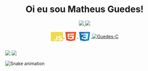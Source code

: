 <h1 align="center">Oi eu sou Matheus Guedes!</h1>

<div align="center">
  <a href="https://github.com/MatheusGattiGuedes">
  <img height="180em" src="https://github-readme-stats.vercel.app/api?username=MatheusGattiGuedes&show_icons=true&theme=tokyonight&include_all_commits=true&count_private=true"/>
  <img height="180em" src="https://github-readme-stats.vercel.app/api/top-langs/?username=MatheusGattiGuedes&layout=compact&langs_count=7&theme=tokyonight"/>
    
</div>
<div align="center"><br>
  <img align="center" alt="Guedes-Js" height="30" width="40" src="https://raw.githubusercontent.com/devicons/devicon/master/icons/javascript/javascript-plain.svg">
  <img align="center" alt="Guedes-HTML" height="30" width="40" src="https://raw.githubusercontent.com/devicons/devicon/master/icons/html5/html5-original.svg">
  <img align="center" alt="Guedes-CSS" height="30" width="40" src="https://raw.githubusercontent.com/devicons/devicon/master/icons/css3/css3-original.svg">
  <img align="center" alt="Guedes-C" height="30" width="40" src="https://cdn.jsdelivr.net/gh/devicons/devicon/icons/c/c-original.svg">
</div>
  
##
  
<div> 
  <a href = "mailto:matheusgattiguedes@gmail.com"><img src="https://img.shields.io/badge/-Gmail-%23333?style=for-the-badge&logo=gmail&logoColor=red" target="_blank"></a>
  <a href="https://www.linkedin.com/in/matheusgatti" target="_blank"><img src="https://img.shields.io/badge/-LinkedIn-%230077B5?style=for-the-badge&logo=linkedin&logoColor=white" target="_blank"></a> 
 
  ![Snake animation](https://github.com/MatheusGattiGuedes/MatheusGattiGuedes/blob/output/github-contribution-grid-snake.svg)
 
</div>
